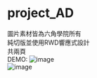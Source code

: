 # project_AD
圖片素材皆為六角學院所有<br/>
純切版並使用RWD響應式設計<br/>
共兩頁<br/>
DEMO:
![image](https://user-images.githubusercontent.com/104266043/180613077-d591d903-7094-4f11-9372-bd074390807c.png)
<br/>
![image](https://user-images.githubusercontent.com/104266043/180613166-3ba49dfb-16d8-4301-86e8-ff1d7452039a.png)


